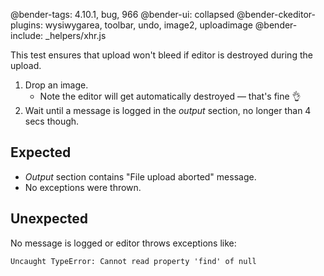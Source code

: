 @bender-tags:  4.10.1, bug, 966
@bender-ui: collapsed
@bender-ckeditor-plugins: wysiwygarea, toolbar, undo, image2, uploadimage
@bender-include: _helpers/xhr.js

This test ensures that upload won't bleed if editor is destroyed during the upload.

1. Drop an image.
	* Note the editor will get automatically destroyed &mdash; that's fine 👌
1. Wait until a message is logged in the _output_ section, no longer than 4 secs though.

## Expected

* _Output_ section contains "File upload aborted" message.
* No exceptions were thrown.

## Unexpected

No message is logged or editor throws exceptions like:

`Uncaught TypeError: Cannot read property 'find' of null`
